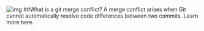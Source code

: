 ![img](https://ihatetomatoes.net/wp-content/uploads/2020/05/img_merge-conflict.png)
##What is a git merge conflict? A merge conflict arises when Git cannot automatically resolve code differences between two commits. Learn more here.
